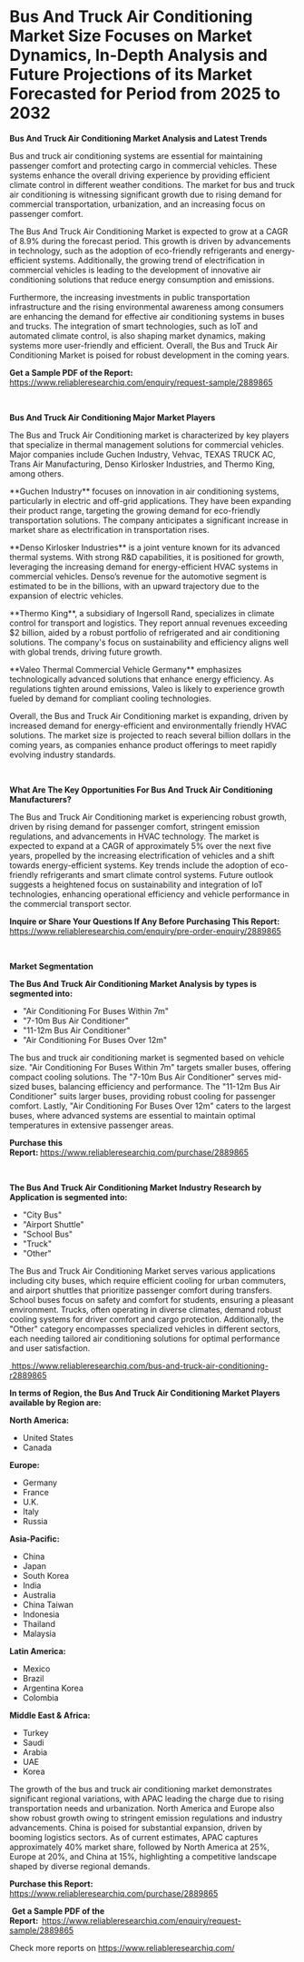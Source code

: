 <p><h1>Bus And Truck Air Conditioning Market Size Focuses on Market Dynamics, In-Depth Analysis and Future Projections of its Market Forecasted for Period from 2025 to 2032</h1></p><p><strong>Bus And Truck Air Conditioning Market Analysis and Latest Trends</strong></p>
<p><p>Bus and truck air conditioning systems are essential for maintaining passenger comfort and protecting cargo in commercial vehicles. These systems enhance the overall driving experience by providing efficient climate control in different weather conditions. The market for bus and truck air conditioning is witnessing significant growth due to rising demand for commercial transportation, urbanization, and an increasing focus on passenger comfort.</p><p>The Bus And Truck Air Conditioning Market is expected to grow at a CAGR of 8.9% during the forecast period. This growth is driven by advancements in technology, such as the adoption of eco-friendly refrigerants and energy-efficient systems. Additionally, the growing trend of electrification in commercial vehicles is leading to the development of innovative air conditioning solutions that reduce energy consumption and emissions.</p><p>Furthermore, the increasing investments in public transportation infrastructure and the rising environmental awareness among consumers are enhancing the demand for effective air conditioning systems in buses and trucks. The integration of smart technologies, such as IoT and automated climate control, is also shaping market dynamics, making systems more user-friendly and efficient. Overall, the Bus and Truck Air Conditioning Market is poised for robust development in the coming years.</p></p>
<p><strong>Get a Sample PDF of the Report:&nbsp;</strong> <a href="https://www.reliableresearchiq.com/enquiry/request-sample/2889865?utm_campaign=3074&utm_medium=2&utm_source=Github&utm_content=ia&utm_term=14032025&utm_id=bus-and-truck-air-conditioning">https://www.reliableresearchiq.com/enquiry/request-sample/2889865</a></p>
<p>&nbsp;</p>
<p><strong>Bus And Truck Air Conditioning Major Market Players</strong></p>
<p><p>The Bus and Truck Air Conditioning market is characterized by key players that specialize in thermal management solutions for commercial vehicles. Major companies include Guchen Industry, Vehvac, TEXAS TRUCK AC, Trans Air Manufacturing, Denso Kirlosker Industries, and Thermo King, among others.</p><p>**Guchen Industry** focuses on innovation in air conditioning systems, particularly in electric and off-grid applications. They have been expanding their product range, targeting the growing demand for eco-friendly transportation solutions. The company anticipates a significant increase in market share as electrification in transportation rises.</p><p>**Denso Kirlosker Industries** is a joint venture known for its advanced thermal systems. With strong R&D capabilities, it is positioned for growth, leveraging the increasing demand for energy-efficient HVAC systems in commercial vehicles. Denso’s revenue for the automotive segment is estimated to be in the billions, with an upward trajectory due to the expansion of electric vehicles.</p><p>**Thermo King**, a subsidiary of Ingersoll Rand, specializes in climate control for transport and logistics. They report annual revenues exceeding $2 billion, aided by a robust portfolio of refrigerated and air conditioning solutions. The company's focus on sustainability and efficiency aligns well with global trends, driving future growth.</p><p>**Valeo Thermal Commercial Vehicle Germany** emphasizes technologically advanced solutions that enhance energy efficiency. As regulations tighten around emissions, Valeo is likely to experience growth fueled by demand for compliant cooling technologies.</p><p>Overall, the Bus and Truck Air Conditioning market is expanding, driven by increased demand for energy-efficient and environmentally friendly HVAC solutions. The market size is projected to reach several billion dollars in the coming years, as companies enhance product offerings to meet rapidly evolving industry standards.</p></p>
<p>&nbsp;</p>
<p><strong>What Are The Key Opportunities For Bus And Truck Air Conditioning Manufacturers?</strong></p>
<p><p>The Bus and Truck Air Conditioning market is experiencing robust growth, driven by rising demand for passenger comfort, stringent emission regulations, and advancements in HVAC technology. The market is expected to expand at a CAGR of approximately 5% over the next five years, propelled by the increasing electrification of vehicles and a shift towards energy-efficient systems. Key trends include the adoption of eco-friendly refrigerants and smart climate control systems. Future outlook suggests a heightened focus on sustainability and integration of IoT technologies, enhancing operational efficiency and vehicle performance in the commercial transport sector.</p></p>
<p><strong>Inquire or Share Your Questions If Any Before Purchasing This Report:</strong> <a href="https://www.reliableresearchiq.com/enquiry/pre-order-enquiry/2889865?utm_campaign=3074&utm_medium=2&utm_source=Github&utm_content=ia&utm_term=14032025&utm_id=bus-and-truck-air-conditioning">https://www.reliableresearchiq.com/enquiry/pre-order-enquiry/2889865</a></p>
<p>&nbsp;</p>
<p><strong>Market Segmentation</strong></p>
<p><strong>The Bus And Truck Air Conditioning Market Analysis by types is segmented into:</strong></p>
<p><ul><li>"Air Conditioning For Buses Within 7m"</li><li>"7-10m Bus Air Conditioner"</li><li>"11-12m Bus Air Conditioner"</li><li>"Air Conditioning For Buses Over 12m"</li></ul></p>
<p><p>The bus and truck air conditioning market is segmented based on vehicle size. "Air Conditioning For Buses Within 7m" targets smaller buses, offering compact cooling solutions. The "7-10m Bus Air Conditioner" serves mid-sized buses, balancing efficiency and performance. The "11-12m Bus Air Conditioner" suits larger buses, providing robust cooling for passenger comfort. Lastly, "Air Conditioning For Buses Over 12m" caters to the largest buses, where advanced systems are essential to maintain optimal temperatures in extensive passenger areas.</p></p>
<p><strong>Purchase this Report:&nbsp;</strong><a href="https://www.reliableresearchiq.com/purchase/2889865?utm_campaign=3074&utm_medium=2&utm_source=Github&utm_content=ia&utm_term=14032025&utm_id=bus-and-truck-air-conditioning">https://www.reliableresearchiq.com/purchase/2889865</a></p>
<p>&nbsp;</p>
<p><strong>The Bus And Truck Air Conditioning Market Industry Research by Application is segmented into:</strong></p>
<p><ul><li>"City Bus"</li><li>"Airport Shuttle"</li><li>"School Bus"</li><li>"Truck"</li><li>"Other"</li></ul></p>
<p><p>The Bus and Truck Air Conditioning Market serves various applications including city buses, which require efficient cooling for urban commuters, and airport shuttles that prioritize passenger comfort during transfers. School buses focus on safety and comfort for students, ensuring a pleasant environment. Trucks, often operating in diverse climates, demand robust cooling systems for driver comfort and cargo protection. Additionally, the "Other" category encompasses specialized vehicles in different sectors, each needing tailored air conditioning solutions for optimal performance and user satisfaction.</p></p>
<p><a href="https://www.reliableresearchiq.com/bus-and-truck-air-conditioning-r2889865?utm_campaign=3074&utm_medium=2&utm_source=Github&utm_content=ia&utm_term=14032025&utm_id=bus-and-truck-air-conditioning">&nbsp;https://www.reliableresearchiq.com/bus-and-truck-air-conditioning-r2889865</a></p>
<p><strong>In terms of Region, the Bus And Truck Air Conditioning Market Players available by Region are:</strong></p>
<p>
    <p> <strong> North America: </strong>
        <ul>
            <li>United States</li>
            <li>Canada</li>
        </ul>
        </p> 
    <p> <strong> Europe: </strong>
        <ul>
            <li>Germany</li>
            <li>France</li>
            <li>U.K.</li>
            <li>Italy</li>
            <li>Russia</li>
        </ul>
        </p> 
    <p> <strong> Asia-Pacific: </strong>
        <ul>
            <li>China</li>
            <li>Japan</li>
            <li>South Korea</li>
            <li>India</li>
            <li>Australia</li>
            <li>China Taiwan</li>
            <li>Indonesia</li>
            <li>Thailand</li>
            <li>Malaysia</li>
        </ul>
        </p> 
    <p> <strong> Latin America: </strong>
        <ul>
            <li>Mexico</li>
            <li>Brazil</li>
            <li>Argentina Korea</li>
            <li>Colombia</li>
        </ul>
        </p> 
    <p> <strong> Middle East & Africa: </strong>
        <ul>
            <li>Turkey</li>
            <li>Saudi</li>
            <li>Arabia</li>
            <li>UAE</li>
            <li>Korea</li>
        </ul>
    </p>
    </p>
<p><p>The growth of the bus and truck air conditioning market demonstrates significant regional variations, with APAC leading the charge due to rising transportation needs and urbanization. North America and Europe also show robust growth owing to stringent emission regulations and industry advancements. China is poised for substantial expansion, driven by booming logistics sectors. As of current estimates, APAC captures approximately 40% market share, followed by North America at 25%, Europe at 20%, and China at 15%, highlighting a competitive landscape shaped by diverse regional demands.</p></p>
<p><strong>Purchase this Report: </strong><a href="https://www.reliableresearchiq.com/purchase/2889865?utm_campaign=3074&utm_medium=2&utm_source=Github&utm_content=ia&utm_term=14032025&utm_id=bus-and-truck-air-conditioning">https://www.reliableresearchiq.com/purchase/2889865</a></p>
<p>&nbsp;<strong>Get a Sample PDF of the Report:&nbsp;&nbsp;</strong><a href="https://www.reliableresearchiq.com/enquiry/request-sample/2889865?utm_campaign=3074&utm_medium=2&utm_source=Github&utm_content=ia&utm_term=14032025&utm_id=bus-and-truck-air-conditioning">https://www.reliableresearchiq.com/enquiry/request-sample/2889865</a></p>
<p><strong></strong></p>
<p>Check more reports on <a href="https://www.reliableresearchiq.com/?utm_campaign=3074&utm_medium=2&utm_source=Github&utm_content=ia&utm_term=14032025&utm_id=bus-and-truck-air-conditioning">https://www.reliableresearchiq.com/</a></p>